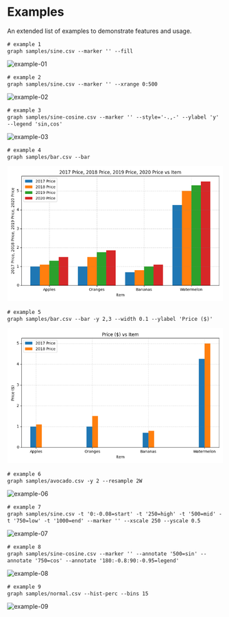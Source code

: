 # Examples
An extended list of examples to demonstrate features and usage.

```
# example 1
graph samples/sine.csv --marker '' --fill
```

![example-01](screenshots/example-01.png)

```
# example 2
graph samples/sine.csv --marker '' --xrange 0:500
```

![example-02](screenshots/example-02.png)

```
# example 3
graph samples/sine-cosine.csv --marker '' --style='-.,-' --ylabel 'y' --legend 'sin,cos'
```

![example-03](screenshots/example-03.png)

```
# example 4
graph samples/bar.csv --bar
```

![example-04](screenshots/example-04.png)

```
# example 5
graph samples/bar.csv --bar -y 2,3 --width 0.1 --ylabel 'Price ($)'
```

![example-05](screenshots/example-05.png)

```
# example 6
graph samples/avocado.csv -y 2 --resample 2W
```

![example-06](screenshots/example-06.png)

```
# example 7
graph samples/sine.csv -t '0:-0.08=start' -t '250=high' -t '500=mid' -t '750=low' -t '1000=end' --marker '' --xscale 250 --yscale 0.5
```

![example-07](screenshots/example-07.png)

```
# example 8
graph samples/sine-cosine.csv --marker '' --annotate '500=sin' --annotate '750=cos' --annotate '180:-0.8:90:-0.95=legend'
```

![example-08](screenshots/example-08.png)

```
# example 9
graph samples/normal.csv --hist-perc --bins 15
```

![example-09](screenshots/example-09.png)
